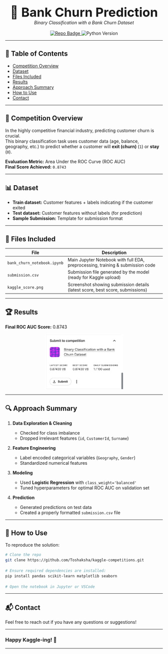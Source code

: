 <p align="center">
  <strong style="font-size: 40px;">🏦 Bank Churn Prediction</strong><br>
  <em>Binary Classification with a Bank Churn Dataset</em><br><br>
  <a href="https://github.com/Toshaksha/kaggle-competitions">
    <img src="https://img.shields.io/badge/Repo-Kaggle%20Competition-blue" alt="Repo Badge" />
  </a>
  <img src="https://img.shields.io/badge/Python-3.8+-yellow" alt="Python Version" />
</p>

---

## 📑 Table of Contents

- [Competition Overview](#-competition-overview)
- [Dataset](#-dataset)
- [Files Included](#-files-included)
- [Results](#-results)
- [Approach Summary](#-approach-summary)
- [How to Use](#-how-to-use)
- [Contact](#-contact)

---

## 📌 Competition Overview

In the highly competitive financial industry, predicting customer churn is crucial.  
This binary classification task uses customer data (age, balance, geography, etc.) to predict whether a customer will **exit (churn)** (`1`) or **stay** (`0`).

**Evaluation Metric:** Area Under the ROC Curve (ROC AUC)  
**Final Score Achieved:** `0.8743`

---

## 📊 Dataset

- **Train dataset:** Customer features + labels indicating if the customer exited  
- **Test dataset:** Customer features without labels (for prediction)  
- **Sample Submission:** Template for submission format  

---

## 📁 Files Included

| File                        | Description                                                                    |
| --------------------------- | ------------------------------------------------------------------------------ |
| `bank_churn_notebook.ipynb` | Main Jupyter Notebook with full EDA, preprocessing, training & submission code |
| `submission.csv`            | Submission file generated by the model (ready for Kaggle upload)               |
| `kaggle_score.png`          | Screenshot showing submission details (latest score, best score, submissions)  |

---

## 🏆 Results

**Final ROC AUC Score:** 0.8743

<p align="center">
  <img src="kaggle_score.png" alt="Submission Details Screenshot" width="250" />
</p>

---

## 🔍 Approach Summary

1. **Data Exploration & Cleaning**  
   - Checked for class imbalance  
   - Dropped irrelevant features (`id`, `CustomerId`, `Surname`)

2. **Feature Engineering**  
   - Label encoded categorical variables (`Geography`, `Gender`)  
   - Standardized numerical features

3. **Modeling**  
   - Used **Logistic Regression** with `class_weight='balanced'`  
   - Tuned hyperparameters for optimal ROC AUC on validation set

4. **Prediction**  
   - Generated predictions on test data  
   - Created a properly formatted `submission.csv` file

---

## 🚀 How to Use

To reproduce the solution:

```bash
# Clone the repo
git clone https://github.com/Toshaksha/kaggle-competitions.git

# Ensure required dependencies are installed:
pip install pandas scikit-learn matplotlib seaborn

# Open the notebook in Jupyter or VSCode
```

---

## 📬 Contact
Feel free to reach out if you have any questions or suggestions!

---

### Happy Kaggle-ing! 🚀

---
